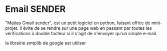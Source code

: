 # Email SENDER

"Matias Gmail sender", est un petit logiciel en python, faisant office de 
mini-projet. Il évite de se rendre sur une page web en passant par toutes les 
vérifications à double facteur si il s'agit de n'envoyer qu'un simple e-mail.

la librairie smtplib de google est utiliser